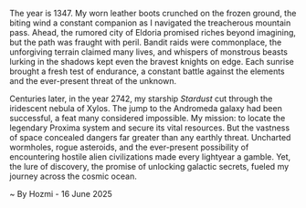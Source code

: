 
The year is 1347.  My worn leather boots crunched on the frozen ground, the biting wind a constant companion as I navigated the treacherous mountain pass.  Ahead, the rumored city of Eldoria promised riches beyond imagining, but the path was fraught with peril.  Bandit raids were commonplace, the unforgiving terrain claimed many lives, and whispers of monstrous beasts lurking in the shadows kept even the bravest knights on edge.  Each sunrise brought a fresh test of endurance, a constant battle against the elements and the ever-present threat of the unknown.

Centuries later, in the year 2742, my starship *Stardust* cut through the iridescent nebula of Xylos.  The jump to the Andromeda galaxy had been successful, a feat many considered impossible.  My mission: to locate the legendary Proxima system and secure its vital resources.  But the vastness of space concealed dangers far greater than any earthly threat.  Uncharted wormholes, rogue asteroids, and the ever-present possibility of encountering hostile alien civilizations made every lightyear a gamble.  Yet, the lure of discovery, the promise of unlocking galactic secrets, fueled my journey across the cosmic ocean.

~ By Hozmi - 16 June 2025
